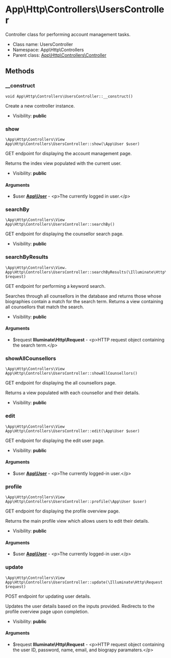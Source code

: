 App\Http\Controllers\UsersController
===============

Controller class for performing account management tasks.




* Class name: UsersController
* Namespace: App\Http\Controllers
* Parent class: [App\Http\Controllers\Controller](App-Http-Controllers-Controller.md)







Methods
-------


### __construct

    void App\Http\Controllers\UsersController::__construct()

Create a new controller instance.



* Visibility: **public**




### show

    \App\Http\Controllers\View App\Http\Controllers\UsersController::show(\App\User $user)

GET endpoint for displaying the account management page.

Returns the index view populated with the current user.

* Visibility: **public**


#### Arguments
* $user **[App\User](App-User.md)** - &lt;p&gt;The currently logged in user.&lt;/p&gt;



### searchBy

    \App\Http\Controllers\View App\Http\Controllers\UsersController::searchBy()

GET endpoint for displaying the counsellor search page.



* Visibility: **public**




### searchByResults

    \App\Http\Controllers\View. App\Http\Controllers\UsersController::searchByResults(\Illuminate\Http\Request $request)

GET endpoint for performing a keyword search.

Searches through all counsellors in the database and returns those whose biographies contain a match for the search term. Returns a view containing all counsellors that
match the search.

* Visibility: **public**


#### Arguments
* $request **Illuminate\Http\Request** - &lt;p&gt;HTTP request object containing the search term.&lt;/p&gt;



### showAllCounsellors

    \App\Http\Controllers\View App\Http\Controllers\UsersController::showAllCounsellors()

GET endpoint for displaying the all counsellors page.

Returns a view populated with each counsellor and their details.

* Visibility: **public**




### edit

    \App\Http\Controllers\View App\Http\Controllers\UsersController::edit(\App\User $user)

GET endpoint for displaying the edit user page.



* Visibility: **public**


#### Arguments
* $user **[App\User](App-User.md)** - &lt;p&gt;The currently logged-in user.&lt;/p&gt;



### profile

    \App\Http\Controllers\View App\Http\Controllers\UsersController::profile(\App\User $user)

GET endpoint for displaying the profile overview page.

Returns the main profile view which allows users to edit their details.

* Visibility: **public**


#### Arguments
* $user **[App\User](App-User.md)** - &lt;p&gt;The currently logged-in user.&lt;/p&gt;



### update

    \App\Http\Controllers\View App\Http\Controllers\UsersController::update(\Illuminate\Http\Request $request)

POST endpoint for updating user details.

Updates the user details based on the inputs provided. Redirects to the profile overview page upon completion.

* Visibility: **public**


#### Arguments
* $request **Illuminate\Http\Request** - &lt;p&gt;HTTP request object containing the user ID, password, name, email, and biograpy paramaters.&lt;/p&gt;


